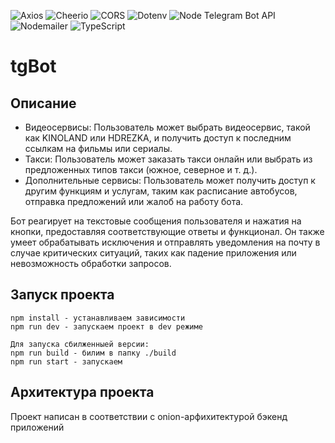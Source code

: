 ![Axios](https://img.shields.io/badge/Axios-1.6.7-red)
![Cheerio](https://img.shields.io/badge/Cheerio-1.0.0--rc.12-orange)
![CORS](https://img.shields.io/badge/CORS-2.8.5-purple)
![Dotenv](https://img.shields.io/badge/Dotenv-16.4.5-green)
![Node Telegram Bot API](https://img.shields.io/badge/Node_Telegram_Bot_API-0.61.0-blue)
![Nodemailer](https://img.shields.io/badge/Nodemailer-6.9.4-orange)
![TypeScript](https://img.shields.io/badge/TypeScript-5.3.3-blue)

# tgBot 

## Описание

- Видеосервисы: Пользователь может выбрать видеосервис, такой как KINOLAND или HDREZKA, и получить доступ к последним ссылкам на фильмы или сериалы.
- Такси: Пользователь может заказать такси онлайн или выбрать из предложенных типов такси (южное, северное и т. д.).
- Дополнительные сервисы: Пользователь может получить доступ к другим функциям и услугам, таким как расписание автобусов, отправка предложений или жалоб на работу бота.

Бот реагирует на текстовые сообщения пользователя и нажатия на кнопки, предоставляя соответствующие ответы и функционал. Он также умеет обрабатывать исключения и отправлять уведомления на почту в случае критических ситуаций, таких как падение приложения или невозможность обработки запросов.

## Запуск проекта

```
npm install - устанавливаем зависимости
npm run dev - запускаем проект в dev режиме

Для запуска сбилженныей версии:
npm run build - билим в папку ./build
npm run start - запускаем
```

## Архитектура проекта

Проект написан в соответствии с onion-арфихитектурой бэкенд приложений

